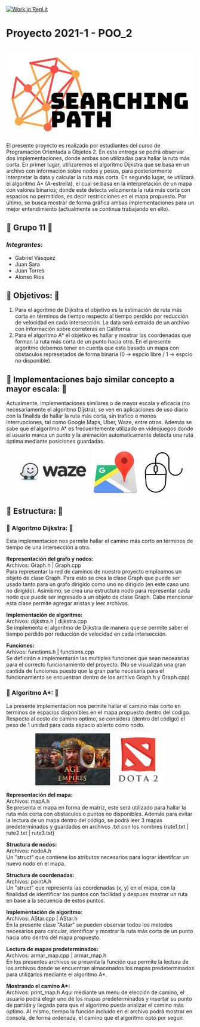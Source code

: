 [![Work in Repl.it](https://classroom.github.com/assets/work-in-replit-14baed9a392b3a25080506f3b7b6d57f295ec2978f6f33ec97e36a161684cbe9.svg)](https://classroom.github.com/online_ide?assignment_repo_id=432781&assignment_repo_type=GroupAssignmentRepo)

# Proyecto 2021-1 - POO_2
<br/>
<div align="center">
    <img src="img\logo_1.JPG" width="500px">
</div>
<!--
<img src="logo_2.JPG">
-->
<br/>
El presente proyecto es realizado por estudiantes del curso de Programación Orientada a Objetos 2. En esta entrega se podrá observar dos implementaciones, donde ambas son utilizadas para hallar la ruta más corta. En primer lugar, utilizaremos el algoritmo Dijkstra que se basa en un archivo con información sobre nodos y pesos, para posteriormente interpretar la data y calcular la ruta más corta. En segundo lugar, se utilizará el algoritmo A* (A-estrella), el cual se basa en la interpretación de un mapa con valores binarios; donde este detecta velozmente la ruta más corta con espacios no permitidos, es decir restricciones en el mapa propuesto. Por último, se busca mostrar de forma gráfica ambas implementaciones para un mejor entendimiento (actualmente se continua trabajando en ello).

##  👥 __Grupo 11__ 👥
### _Integrantes:_
- Gabriel Vásquez
- Juan Sara
- Juan Torres
- Alonso Rios

## 🔬 __Objetivos:__ 🔬
1. Para el agoritmo de Dijkstra el objetivo es la estimación de ruta más corta en términos de tiempo respecto al tiempo perdido por reducción de velocidad en cada intersección. La data será extraida de un archivo con información sobre correteras en California.
2. Para el algoritmo A* el objetivo es hallar y mostrar las coordenadas que forman la ruta más corta de un punto hacia otro. En el presente algoritmo debemos tener en cuenta que esta basado un mapa con obstaculos represetados de forma binaria (0 -> espcio libre / 1 -> espcio no disponible).

## 🚧 __Implementaciones bajo similar concepto a mayor escala:__ 🚧
Actualmente, implementaciones similares o de mayor escala y eficacia (no necesariamente el algoritmo Dijstra), se ven en aplicaciones de uso diario con la finalida de hallar la ruta más corta, sin trafico o menos interrupciones, tal como Google Maps, Uber, Waze, entre otros. Además se sabe que el algoritmo A* es frecuentemente utilizado en videojuegos donde el usuario marca un punto y la animación automaticamente detecta una ruta óptima mediante posiciones guardadas.

<div align="center">
    <img src="img\waze.webp" width="200px">
    <img src="img\mapicon.png" width="133px">
    <img src="img\mouse.jpg" width="118px">
</div>

## 🔧 __Estructura:__ 🔧
<!--
Esta implementación nos permite hallar el camino más corto en términos de tiempo de una intersección a otra. De esta forma, consideramos como algoritmo adicional el algoritmo A* (A-Estrella). Este es ampliamente usado para juegos con mapas con posiciones guardadas. Por ello, funcionaría para nuestra propuesta pero para, probablemente, ciudades, ya que al guardar coordenadas se tendría que usar mucha memoria para los espacios que no son caminos.
-->

### 📍 Algoritmo Dijkstra: 📍
Esta implementacion nos permite hallar el camino más corto en términos de tiempo de una intersección a otra.

__Representación del grafo y nodos:__ \
Archivos: Graph.h | Graph.cpp \
Para representar la red de caminos de nuestro proyecto empleamos un objeto de clase Graph. Para esto se crea la clase Graph que puede ser usado tanto para un grafo dirigido como uno no dirigido (en este caso uno no dirigido). Asimismo, se crea una estructura nodo para representar cada nodo que puede ser ingresado a un objeto de clase Graph. Cabe mencionar esta clase permite agregar aristas y leer archivos.

__Implementación de algoritmo:__ \
Archivos: dijkstra.h | dijkstra.cpp \
Se implementa el algoritmo de Dijkstra de manera que se permite saber el tiempo perdido por reducción de velocidad en cada intersección. 

__Funciones:__ \
Arhivos: functions.h | functions.cpp \
Se definirán e implementarán las multiples funciones que sean neceasrias para el correcto funcionamiento del proyecto. (No se visualizan una gran cantida de funciones puesto que la gran parte necesaria para el funcionamiento se encuentran dentro de los archivo Graph.h y Graph.cpp)

### 📍 Algoritmo A*: 📍
La presente implementacion nos permite hallar el camino más corto en terminos de espacios disponibles en el mapa propuesto dentro del codigo. Respecto al costo  de camino optimo, se considera (dentro del código) el peso de 1 unidad para cada espacio abierto como nodo. 

<div align="center">
    <img src="img\Age_of_empires.jpg" width="200px">
    <img src="img\Dota2.jpg" width="145px">
</div>

__Representación del mapa:__ \
Archivos: mapA.h \
Se presenta el mapa en forma de matriz, este será utilizado para hallar la ruta más corta con obstaculos o puntos no disponibles. Además para evitar la lectura de un mapa dentro del código, se podrá leer 3 mapas predeterminados y guardados en archivos .txt con los nombres (rute1.txt | rute2.txt | rute3.txt)

__Structura de nodos:__ \
Archivos: nodeA.h \
Un "struct" que contiene los atributos necesarios para lograr identifcar un nuevo nodo en el mapa.

__Structura de coordenadas:__ \
Archivos: pointA.h \
Un "struct" que representa las coordenadas (x, y) en el mapa, con la finalidad de identificar los puntos con facilidad y despues mostrar un ruta en base a la secuencia de estos puntos. 

__Implementación de algoritmo:__ \
Archivos: AStar.cpp | AStar.h \
En la presente clase "Astar" se pueden observar todos los metodos necesarios para calcular, identificar y mostrar la ruta más corta de un punto hacia otro dentro del mapa propuesto.

__Lectura de mapas predeterminados:__ \
Archivos: armar_map.cpp | armar_map.h \
En los presentes archivos se presenta la función que permite la lectura de los archivos donde se encuentran almacenados los mapas predeterminados para utilizarlos mediante el algoritmo A*.

__Mostrando el camino A*:__ \
Archivos: print_map.h
Aqui mediante un menu de elección de camino, el usuario podrá elegir uno de los mapas predeterminados y insertar su punto de partida y llegada para que el algoritmo pueda analizar el camino más óptimo. Al mismo, tiempo la función incluido en el archivo podrá mostrar en consola, de forma ordenada, el camino que el algoritmo opto por seguir. 
